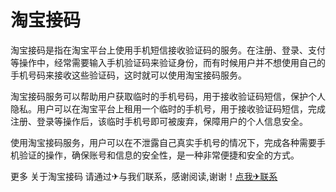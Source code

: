 # 淘宝接码

淘宝接码是指在淘宝平台上使用手机短信接收验证码的服务。在注册、登录、支付等操作中，经常需要输入手机验证码来验证身份，而有时候用户并不想使用自己的手机号码来接收这些验证码，这时就可以使用淘宝接码服务。

淘宝接码服务可以帮助用户获取临时的手机号码，用于接收验证码短信，保护个人隐私。用户可以在淘宝平台上租用一个临时的手机号，用于接收验证码短信，完成注册、登录等操作后，该临时手机号即可被废弃，保障用户的个人信息安全。

使用淘宝接码服务，用户可以在不泄露自己真实手机号的情况下，完成各种需要手机验证的操作，确保账号和信息的安全性，是一种非常便捷和安全的方式。

更多 关于淘宝接码 请通过✈与我们联系，感谢阅读,谢谢！[点我✈联系](https://add.k02.cc)